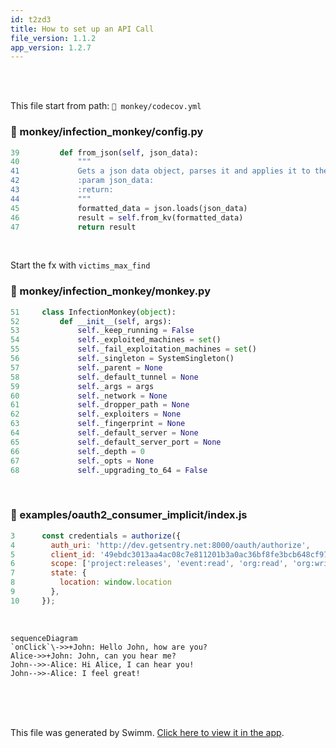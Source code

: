 ```yaml
---
id: t2zd3
title: How to set up an API Call
file_version: 1.1.2
app_version: 1.2.7
---
```


<br/>

<br/>

This file start from path: `📄 monkey/codecov.yml`
<!-- NOTE-swimm-snippet: the lines below link your snippet to Swimm -->
### 📄 monkey/infection_monkey/config.py
```python
39         def from_json(self, json_data):
40             """
41             Gets a json data object, parses it and applies it to the configuration
42             :param json_data:
43             :return:
44             """
45             formatted_data = json.loads(json_data)
46             result = self.from_kv(formatted_data)
47             return result
```

<br/>

Start the fx with `victims_max_find`<swm-token data-swm-token=":monkey/infection_monkey/config.py:135:1:1:`    victims_max_find = 100`"/>
<!-- NOTE-swimm-snippet: the lines below link your snippet to Swimm -->
### 📄 monkey/infection_monkey/monkey.py
```python
51     class InfectionMonkey(object):
52         def __init__(self, args):
53             self._keep_running = False
54             self._exploited_machines = set()
55             self._fail_exploitation_machines = set()
56             self._singleton = SystemSingleton()
57             self._parent = None
58             self._default_tunnel = None
59             self._args = args
60             self._network = None
61             self._dropper_path = None
62             self._exploiters = None
63             self._fingerprint = None
64             self._default_server = None
65             self._default_server_port = None
66             self._depth = 0
67             self._opts = None
68             self._upgrading_to_64 = False
```

<br/>


<!-- NOTE-swimm-snippet: the lines below link your snippet to Swimm -->
<!-- NOTE-swimm-repo ::Z2l0aHViJTNBJTNBZnJvbnRlbmQtc3dpbW0lM0ElM0FyaWNhcmRvbG9wZXpn:: -->
### 📄 examples/oauth2_consumer_implicit/index.js
```javascript
3      const credentials = authorize({
4        auth_uri: 'http://dev.getsentry.net:8000/oauth/authorize',
5        client_id: '49ebdc3013aa4ac08c7e811201b3a0ac36bf8fe3bcb648cf976ed57a320bbd68',
6        scope: ['project:releases', 'event:read', 'org:read', 'org:write'],
7        state: {
8          location: window.location
9        },
10     });
```

<br/>

<!--MERMAID {width:100}-->
```mermaid
sequenceDiagram
`onClick`\->>+John: Hello John, how are you?
Alice->>+John: John, can you hear me?
John-->>-Alice: Hi Alice, I can hear you!
John-->>-Alice: I feel great!
```
<!--MCONTENT {content: "sequenceDiagram<br/>\n`onClick`<swm-token data-swm-token=\":monkey/monkey_island/cc/ui/src/components/ui-components/inline-selection/BackButton.js:21:1:1:`  onClick: PropTypes.func`\"/>\\->>+John: Hello John, how are you?<br/>\nAlice->>+John: John, can you hear me?<br/>\nJohn\\-\\-\\>>-Alice: Hi Alice, I can hear you!<br/>\nJohn\\-\\-\\>>-Alice: I feel great!<br/>"} --->

<br/>

<br/>

<br/>

This file was generated by Swimm. [Click here to view it in the app](https://app.swimm.io/repos/Z2l0aHViJTNBJTNBYmFja2VuZC1zd2ltbSUzQSUzQXJpY2FyZG9sb3Blemc=/docs/t2zd3).
